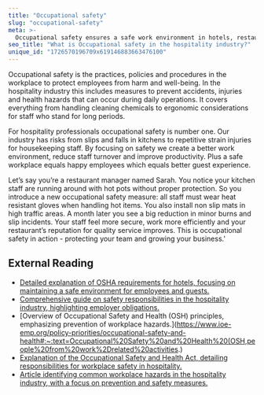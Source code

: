 ```yaml
---
title: "Occupational safety"
slug: "occupational-safety"
meta: >-
  Occupational safety ensures a safe work environment in hotels, restaurants, cafes, and bars. It reduces risks, prevents accidents, and promotes employee well-being.
seo_title: "What is Occupational safety in the hospitality industry?"
unique_id: "1726570196709x619146883663476100"
---
```


Occupational safety is the practices, policies and procedures in the workplace to protect employees from harm and well-being. In the hospitality industry this includes measures to prevent accidents, injuries and health hazards that can occur during daily operations. It covers everything from handling cleaning chemicals to ergonomic considerations for staff who stand for long periods.

For hospitality professionals occupational safety is number one. Our industry has risks from slips and falls in kitchens to repetitive strain injuries for housekeeping staff. By focusing on safety we create a better work environment, reduce staff turnover and improve productivity. Plus a safe workplace equals happy employees which equals better guest experience.

Let’s say you’re a restaurant manager named Sarah. You notice your kitchen staff are running around with hot pots without proper protection. So you introduce a new occupational safety measure: all staff must wear heat resistant gloves when handling hot items. You also install non slip mats in high traffic areas. A month later you see a big reduction in minor burns and slip incidents. Your staff feel more secure, work more efficiently and your restaurant’s reputation for quality service improves. This is occupational safety in action - protecting your team and growing your business.'

## External Reading

- [Detailed explanation of OSHA requirements for hotels, focusing on maintaining a safe environment for employees and guests.](https://axonator.com/terms/osha-general-requirements-hotels/#:~:text=Ensuring%20the%20safety%20and%20well,Health%20Administration%20(OSHA)%20regulations.)
- [Comprehensive guide on safety responsibilities in the hospitality industry, highlighting employer obligations.](https://safework.sa.gov.au/industry/hospitality/safety-in-the-hospitality-industry#:~:text=Employers%20must%3A,not%20endanger%20workers%20and%20customers)
- [Overview of Occupational Safety and Health (OSH) principles, emphasizing prevention of workplace hazards.](https://www.ioe-emp.org/policy-priorities/occupational-safety-and-health#:~:text=Occupational%20Safety%20and%20Health%20(OSH,people%20from%20work%2Drelated%20activities.)
- [Explanation of the Occupational Safety and Health Act, detailing responsibilities for workplace safety in hospitality.](https://fiveable.me/key-terms/hospitality-management/occupational-safety-and-health-act)
- [Article identifying common workplace hazards in the hospitality industry, with a focus on prevention and safety measures.](https://safetylineloneworker.com/blog/workplace-hazards-for-hospitality-hotel-workers)